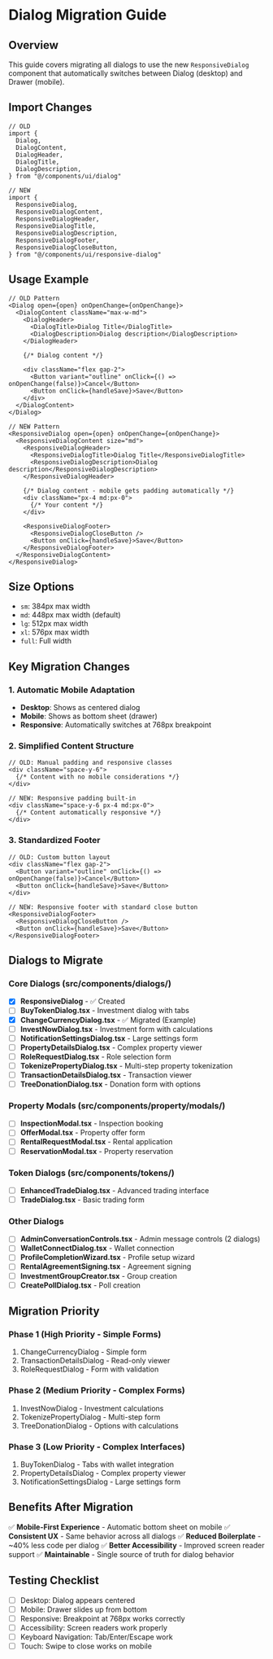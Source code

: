 # Dialog Migration Guide

## Overview

This guide covers migrating all dialogs to use the new `ResponsiveDialog` component that automatically switches between Dialog (desktop) and Drawer (mobile).

## Import Changes

```tsx
// OLD
import {
  Dialog,
  DialogContent,
  DialogHeader,
  DialogTitle,
  DialogDescription,
} from "@/components/ui/dialog"

// NEW  
import {
  ResponsiveDialog,
  ResponsiveDialogContent,
  ResponsiveDialogHeader,
  ResponsiveDialogTitle,
  ResponsiveDialogDescription,
  ResponsiveDialogFooter,
  ResponsiveDialogCloseButton,
} from "@/components/ui/responsive-dialog"
```

## Usage Example

```tsx
// OLD Pattern
<Dialog open={open} onOpenChange={onOpenChange}>
  <DialogContent className="max-w-md">
    <DialogHeader>
      <DialogTitle>Dialog Title</DialogTitle>
      <DialogDescription>Dialog description</DialogDescription>
    </DialogHeader>
    
    {/* Dialog content */}
    
    <div className="flex gap-2">
      <Button variant="outline" onClick={() => onOpenChange(false)}>Cancel</Button>
      <Button onClick={handleSave}>Save</Button>
    </div>
  </DialogContent>
</Dialog>

// NEW Pattern
<ResponsiveDialog open={open} onOpenChange={onOpenChange}>
  <ResponsiveDialogContent size="md">
    <ResponsiveDialogHeader>
      <ResponsiveDialogTitle>Dialog Title</ResponsiveDialogTitle>
      <ResponsiveDialogDescription>Dialog description</ResponsiveDialogDescription>
    </ResponsiveDialogHeader>
    
    {/* Dialog content - mobile gets padding automatically */}
    <div className="px-4 md:px-0">
      {/* Your content */}
    </div>
    
    <ResponsiveDialogFooter>
      <ResponsiveDialogCloseButton />
      <Button onClick={handleSave}>Save</Button>
    </ResponsiveDialogFooter>
  </ResponsiveDialogContent>
</ResponsiveDialog>
```

## Size Options

- `sm`: 384px max width
- `md`: 448px max width (default)
- `lg`: 512px max width  
- `xl`: 576px max width
- `full`: Full width

## Key Migration Changes

### 1. Automatic Mobile Adaptation

- **Desktop**: Shows as centered dialog
- **Mobile**: Shows as bottom sheet (drawer)
- **Responsive**: Automatically switches at 768px breakpoint

### 2. Simplified Content Structure

```tsx
// OLD: Manual padding and responsive classes
<div className="space-y-6">
  {/* Content with no mobile considerations */}
</div>

// NEW: Responsive padding built-in
<div className="space-y-6 px-4 md:px-0">
  {/* Content automatically responsive */}
</div>
```

### 3. Standardized Footer

```tsx
// OLD: Custom button layout
<div className="flex gap-2">
  <Button variant="outline" onClick={() => onOpenChange(false)}>Cancel</Button>
  <Button onClick={handleSave}>Save</Button>
</div>

// NEW: Responsive footer with standard close button
<ResponsiveDialogFooter>
  <ResponsiveDialogCloseButton />
  <Button onClick={handleSave}>Save</Button>
</ResponsiveDialogFooter>
```

## Dialogs to Migrate

### Core Dialogs (src/components/dialogs/)

- [x] **ResponsiveDialog** - ✅ Created
- [ ] **BuyTokenDialog.tsx** - Investment dialog with tabs
- [x] **ChangeCurrencyDialog.tsx** - ✅ Migrated (Example)
- [ ] **InvestNowDialog.tsx** - Investment form with calculations
- [ ] **NotificationSettingsDialog.tsx** - Large settings form
- [ ] **PropertyDetailsDialog.tsx** - Complex property viewer
- [ ] **RoleRequestDialog.tsx** - Role selection form
- [ ] **TokenizePropertyDialog.tsx** - Multi-step property tokenization
- [ ] **TransactionDetailsDialog.tsx** - Transaction viewer
- [ ] **TreeDonationDialog.tsx** - Donation form with options

### Property Modals (src/components/property/modals/)

- [ ] **InspectionModal.tsx** - Inspection booking
- [ ] **OfferModal.tsx** - Property offer form
- [ ] **RentalRequestModal.tsx** - Rental application
- [ ] **ReservationModal.tsx** - Property reservation

### Token Dialogs (src/components/tokens/)

- [ ] **EnhancedTradeDialog.tsx** - Advanced trading interface
- [ ] **TradeDialog.tsx** - Basic trading form

### Other Dialogs

- [ ] **AdminConversationControls.tsx** - Admin message controls (2 dialogs)
- [ ] **WalletConnectDialog.tsx** - Wallet connection
- [ ] **ProfileCompletionWizard.tsx** - Profile setup wizard
- [ ] **RentalAgreementSigning.tsx** - Agreement signing
- [ ] **InvestmentGroupCreator.tsx** - Group creation
- [ ] **CreatePollDialog.tsx** - Poll creation

## Migration Priority

### Phase 1 (High Priority - Simple Forms)

1. ChangeCurrencyDialog - Simple form
2. TransactionDetailsDialog - Read-only viewer
3. RoleRequestDialog - Form with validation

### Phase 2 (Medium Priority - Complex Forms)

1. InvestNowDialog - Investment calculations
2. TokenizePropertyDialog - Multi-step form
3. TreeDonationDialog - Options with calculations

### Phase 3 (Low Priority - Complex Interfaces)

1. BuyTokenDialog - Tabs with wallet integration
2. PropertyDetailsDialog - Complex property viewer
3. NotificationSettingsDialog - Large settings form

## Benefits After Migration

✅ **Mobile-First Experience** - Automatic bottom sheet on mobile
✅ **Consistent UX** - Same behavior across all dialogs
✅ **Reduced Boilerplate** - ~40% less code per dialog
✅ **Better Accessibility** - Improved screen reader support
✅ **Maintainable** - Single source of truth for dialog behavior

## Testing Checklist

- [ ] Desktop: Dialog appears centered
- [ ] Mobile: Drawer slides up from bottom
- [ ] Responsive: Breakpoint at 768px works correctly
- [ ] Accessibility: Screen readers work properly
- [ ] Keyboard Navigation: Tab/Enter/Escape work
- [ ] Touch: Swipe to close works on mobile
